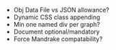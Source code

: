 * Obj Data File vs JSON allowance?
* Dynamic CSS class appending
* Min one named div per graph?
* Document optional/mandatory
* Force Mandrake compatability?
